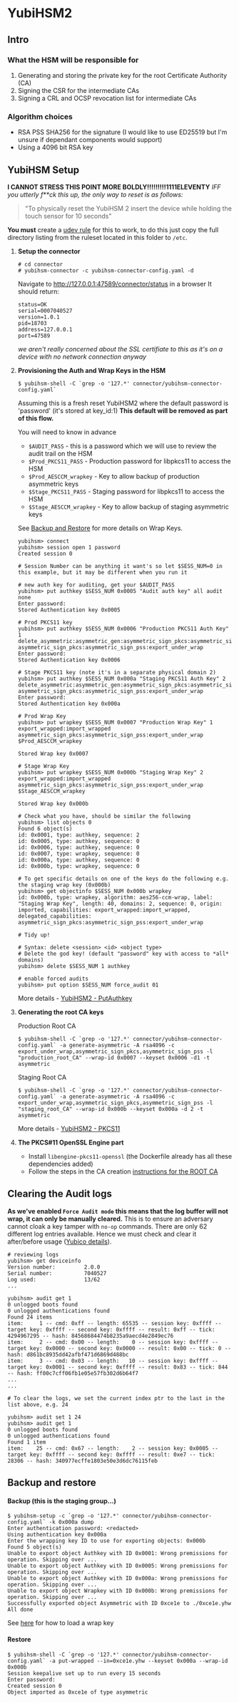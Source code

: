 # YubiHSM2

## Intro

### What the HSM will be responsible for

1. Generating and storing the private key for the root Certificate Authority (CA)
2. Signing the CSR for the intermediate CAs  
3. Signing a CRL and OCSP revocation list for intermediate CAs

### Algorithm choices

- RSA PSS SHA256 for the signature (I would like to use ED25519 but I'm unsure if dependant components would support)
- Using a 4096 bit RSA key

## YubiHSM Setup 

**I CANNOT STRESS THIS POINT MORE BOLDLY!!!!!!!!!1111ELEVENTY**
*IFF you utterly f**ck this up, the only way to reset is as follows:*

> "To physically reset the YubiHSM 2 insert the device while holding the touch sensor for 10 seconds"

**You must** create a [udev rule](https://developers.yubico.com/YubiHSM2/Component_Reference/yubihsm-connector/) for this to work, to do this just copy the full directory listing from the ruleset located in this folder to `/etc`.

1. **Setup the connector**
    ```
    # cd connector
    # yubihsm-connector -c yubihsm-connector-config.yaml -d
    ```
    
    Navigate to http://127.0.0.1:47589/connector/status in a browser
    It should return:
    ```
    status=OK
    serial=0007040527
    version=1.0.1
    pid=18703
    address=127.0.0.1
    port=47589
    ```
    *we aren't really concerned about the SSL certifiate to this as it's on a device with no network connection anyway*
    
2. **Provisioning the Auth and Wrap Keys in the HSM**

    ```
    $ yubihsm-shell -C `grep -o '127.*' connector/yubihsm-connector-config.yaml`
    ```

    Assuming this is a fresh reset YubiHSM2 where the default password is 'password' (it's stored at key_id:1)
    **This default will be removed as part of this flow.**
    
    You will need to know in advance
    - `$AUDIT_PASS` - this is a password which we will use to review the audit trail on the HSM
    - `$Prod_PKCS11_PASS` - Production password for libpkcs11 to access the HSM
    - `$Prod_AESCCM_wrapkey` - Key to allow backup of production asymmetric keys
    - `$Stage_PKCS11_PASS` - Staging password for libpkcs11 to access the HSM
    - `$Stage_AESCCM_wrapkey` - Key to allow backup of staging asymmetric keys

    See [Backup and Restore](https://developers.yubico.com/YubiHSM2/Backup_and_Restore/) for more details on Wrap Keys.
 
    ```
    yubihsm> connect
    yubihsm> session open 1 password
    Created session 0

    # Session Number can be anything it want's so let $SESS_NUM=0 in this example, but it may be different when you run it
     
    # new auth key for auditing, get your $AUDIT_PASS
    yubihsm> put authkey $SESS_NUM 0x0005 "Audit auth key" all audit none
    Enter password:
    Stored Authentication key 0x0005
    
    # Prod PKCS11 key
    yubihsm> put authkey $SESS_NUM 0x0006 "Production PKCS11 Auth Key" 1 delete_asymmetric:asymmetric_gen:asymmetric_sign_pkcs:asymmetric_sign_pss:export_wrapped:import_wrapped asymmetric_sign_pkcs:asymmetric_sign_pss:export_under_wrap
    Enter password:
    Stored Authentication key 0x0006
    
    # Stage PKCS11 key (note it's in a separate physical domain 2)
    yubihsm> put authkey $SESS_NUM 0x000a "Staging PKCS11 Auth Key" 2 delete_asymmetric:asymmetric_gen:asymmetric_sign_pkcs:asymmetric_sign_pss:export_wrapped:import_wrapped asymmetric_sign_pkcs:asymmetric_sign_pss:export_under_wrap
    Enter password:
    Stored Authentication key 0x000a
    
    # Prod Wrap Key 
    yubihsm> put wrapkey $SESS_NUM 0x0007 "Production Wrap Key" 1 export_wrapped:import_wrapped asymmetric_sign_pkcs:asymmetric_sign_pss:export_under_wrap $Prod_AESCCM_wrapkey
    
    Stored Wrap key 0x0007
 
    # Stage Wrap Key 
    yubihsm> put wrapkey $SESS_NUM 0x000b "Staging Wrap Key" 2 export_wrapped:import_wrapped asymmetric_sign_pkcs:asymmetric_sign_pss:export_under_wrap $Stage_AESCCM_wrapkey
    
    Stored Wrap key 0x000b

    # Check what you have, should be similar the following
    yubihsm> list objects 0
    Found 6 object(s)
    id: 0x0001, type: authkey, sequence: 2
    id: 0x0005, type: authkey, sequence: 0
    id: 0x0006, type: authkey, sequence: 0
    id: 0x0007, type: wrapkey, sequence: 0
    id: 0x000a, type: authkey, sequence: 0
    id: 0x000b, type: wrapkey, sequence: 0
   
    # To get specific details on one of the keys do the following e.g. the staging wrap key (0x000b)
    yubihsm> get objectinfo $SESS_NUM 0x000b wrapkey
    id: 0x000b, type: wrapkey, algorithm: aes256-ccm-wrap, label: "Staging Wrap Key", length: 40, domains: 2, sequence: 0, origin: imported, capabilities: export_wrapped:import_wrapped, delegated_capabilities: asymmetric_sign_pkcs:asymmetric_sign_pss:export_under_wrap
 
    # Tidy up!
    
    # Syntax: delete <session> <id> <object type>
    # Delete the god key! (default "password" key with access to *all* domains)
    yubihsm> delete $SESS_NUM 1 authkey
    
    # enable forced audits
    yubihsm> put option $SESS_NUM force_audit 01
    ```

    More details - [YubiHSM2 - PutAuthkey](https://developers.yubico.com/YubiHSM2/Commands/Put_Authentication_Key.html)

3. **Generating the root CA keys**

    Production Root CA
    ```
    $ yubihsm-shell -C `grep -o '127.*' connector/yubihsm-connector-config.yaml` -a generate-asymmetric -A rsa4096 -c export_under_wrap,asymmetric_sign_pkcs,asymmetric_sign_pss -l "production_root_CA" --wrap-id 0x0007 --keyset 0x0006 -d1 -t asymmetric
    ```

    Staging Root CA
    ```
    $ yubihsm-shell -C `grep -o '127.*' connector/yubihsm-connector-config.yaml` -a generate-asymmetric -A rsa4096 -c export_under_wrap,asymmetric_sign_pkcs,asymmetric_sign_pss -l "staging_root_CA" --wrap-id 0x000b --keyset 0x000a -d 2 -t asymmetric
    ```
    
    More details - [YubiHSM2 - PKCS11](https://developers.yubico.com/YubiHSM2/Component_Reference/PKCS_11/)

4. **The PKCS#11 OpenSSL Engine part**

    - Install `libengine-pkcs11-openssl` (the Dockerfile already has all these dependencies added)
    - Follow the steps in the CA creation [instructions for the ROOT CA](../Docs/Root_CA.md)

## Clearing the Audit logs

**As we've enabled `Force Audit mode` this means that the log buffer will not wrap, it can only be manually cleared.**
This is to ensure an adversary cannot cloak a key tamper with `no-op` commands. There are only 62 different log entries available.
Hence we must check and clear it after/before usage ([Yubico details](https://developers.yubico.com/YubiHSM2/Concepts/Logs.html)).

```
# reviewing logs
yubihsm> get deviceinfo
Version number:         2.0.0
Serial number:          7040527
Log used:               13/62
...

yubihsm> audit get 1
0 unlogged boots found
0 unlogged authentications found
Found 24 items
item:     1 -- cmd: 0xff -- length: 65535 -- session key: 0xffff -- target key: 0xffff -- second key: 0xffff -- result: 0xff -- tick: 4294967295 -- hash: 84568684474b8235a9aecd4e2849ec76
item:     2 -- cmd: 0x00 -- length:    0 -- session key: 0xffff -- target key: 0x0000 -- second key: 0x0000 -- result: 0x00 -- tick: 0 -- hash: d861bc8935dd42afbf471d6869d488bc
item:     3 -- cmd: 0x03 -- length:   10 -- session key: 0xffff -- target key: 0x0001 -- second key: 0xffff -- result: 0x83 -- tick: 844 -- hash: ff00c7cff06fb1e05e57fb302d6b64f7
...
...

# To clear the logs, we set the current index ptr to the last in the list above, e.g. 24

yubihsm> audit set 1 24
yubihsm> audit get 1
0 unlogged boots found
0 unlogged authentications found
Found 1 item
item:    25 -- cmd: 0x67 -- length:    2 -- session key: 0x0005 -- target key: 0xffff -- second key: 0xffff -- result: 0xe7 -- tick: 28306 -- hash: 340977ecffe1803e50e3d6dc76115feb
```

## Backup and restore

#### Backup (this is the staging group...)
```
$ yubihsm-setup -c `grep -o '127.*' connector/yubihsm-connector-config.yaml` -k 0x000a dump
Enter authentication password: <redacted>
Using authentication key 0x000a
Enter the wrapping key ID to use for exporting objects: 0x000b
Found 5 object(s)
Unable to export object Authkey with ID 0x0001: Wrong premissions for operation. Skipping over ...
Unable to export object Authkey with ID 0x0005: Wrong premissions for operation. Skipping over ...
Unable to export object Authkey with ID 0x000a: Wrong premissions for operation. Skipping over ...
Unable to export object Wrapkey with ID 0x000b: Wrong premissions for operation. Skipping over ...
Successfully exported object Asymmetric with ID 0xce1e to ./0xce1e.yhw
All done
```

See [here](https://developers.yubico.com/YubiHSM2/Backup_and_Restore/) for how to load a wrap key

#### Restore
```
$ yubihsm-shell -C `grep -o '127.*' connector/yubihsm-connector-config.yaml` -a put-wrapped --in=0xce1e.yhw --keyset 0x000a --wrap-id 0x000b
Session keepalive set up to run every 15 seconds
Enter password:
Created session 0
Object imported as 0xce1e of type asymmetric
```
